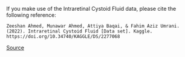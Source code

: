 If you make use of the Intraretinal Cystoid Fluid data, please cite the following reference:

```apa
Zeeshan Ahmed, Munawar Ahmed, Attiya Baqai, & Fahim Aziz Umrani. (2022). Intraretinal Cystoid Fluid [Data set]. Kaggle. https://doi.org/10.34740/KAGGLE/DS/2277068
```

[Source](https://www.kaggle.com/datasets/zeeshanahmed13/intraretinal-cystoid-fluid)
